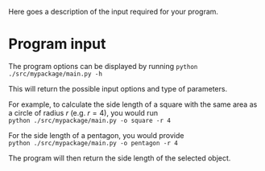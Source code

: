 Here goes a description of the input required for your program.

# Program input

The program options can be displayed by running
`python ./src/mypackage/main.py -h`  

This will return the possible input options and type of parameters. 

For example, to calculate the side length of a square with the same area as a circle of radius $r$ (e.g. $r = 4$), you would run  
`python ./src/mypackage/main.py -o square -r 4`  

For the side length of a pentagon, you would provide  
`python ./src/mypackage/main.py -o pentagon -r 4`  

The program will then return the side length of the selected object.
